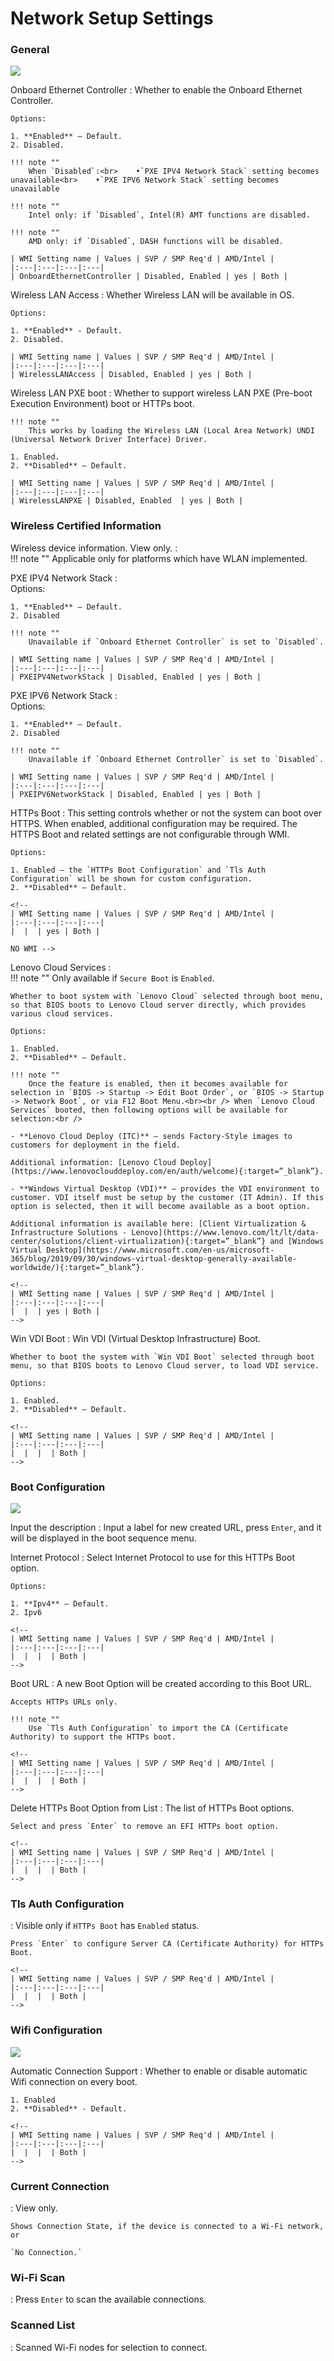 # Network Setup Settings #

### General 
![](https://cdrt.github.io/mk_docs/ref/bios/settings/thinkstation/img/ts_networksetup.PNG)
<!--![](https://cdrt.github.io/mk_docs/ref/bios/settings/thinkstation/img
   /networksetup.PNG)-->

Onboard Ethernet Controller
:	Whether to enable the Onboard Ethernet Controller.

	Options:

	1. **Enabled** – Default.
	2. Disabled.

	!!! note ""
		When `Disabled`:<br>    •`PXE IPV4 Network Stack` setting becomes unavailable<br>    •`PXE IPV6 Network Stack` setting becomes unavailable

	!!! note ""
		Intel only: if `Disabled`, Intel(R) AMT functions are disabled.

	!!! note ""
		AMD only: if `Disabled`, DASH functions will be disabled.

	| WMI Setting name | Values | SVP / SMP Req'd | AMD/Intel |
	|:---|:---|:---|:---|
	| OnboardEthernetController | Disabled, Enabled | yes | Both |


Wireless LAN Access
:	Whether Wireless LAN will be available in OS.

	Options:

	1. **Enabled** - Default.
	2. Disabled.

	| WMI Setting name | Values | SVP / SMP Req'd | AMD/Intel |
	|:---|:---|:---|:---|
	| WirelessLANAccess | Disabled, Enabled | yes | Both |


Wireless LAN PXE boot
:	Whether to support wireless LAN PXE (Pre-boot Execution Environment) boot or HTTPs boot.

	!!! note ""
		This works by loading the Wireless LAN (Local Area Network) UNDI (Universal Network Driver Interface) Driver.

	1. Enabled.
	2. **Disabled** – Default.

	| WMI Setting name | Values | SVP / SMP Req'd | AMD/Intel |
	|:---|:---|:---|:---|
	| WirelessLANPXE | Disabled, Enabled  | yes | Both |
	

### Wireless Certified Information 

Wireless device information. View only.
:	
	!!! note ""
		Applicable only for platforms which have WLAN implemented.

<!-- NO WMI -->

PXE IPV4 Network Stack
:	
	Options:

	1. **Enabled** – Default.
	2. Disabled

	!!! note ""
		Unavailable if `Onboard Ethernet Controller` is set to `Disabled`.

	| WMI Setting name | Values | SVP / SMP Req'd | AMD/Intel |
	|:---|:---|:---|:---|
	| PXEIPV4NetworkStack | Disabled, Enabled | yes | Both |


PXE IPV6 Network Stack
:	
	Options:

	1. **Enabled** – Default.
	2. Disabled

	!!! note ""
		Unavailable if `Onboard Ethernet Controller` is set to `Disabled`.

	| WMI Setting name | Values | SVP / SMP Req'd | AMD/Intel |
	|:---|:---|:---|:---|
	| PXEIPV6NetworkStack | Disabled, Enabled | yes | Both |


HTTPs Boot
:	This setting controls whether or not the system can boot over HTTPS. When enabled, additional configuration may be required. The HTTPS Boot and related settings are not configurable through WMI.

	Options:

	1. Enabled – the `HTTPs Boot Configuration` and `Tls Auth Configuration` will be shown for custom configuration.
	2. **Disabled** – Default.

	<!-- 
	| WMI Setting name | Values | SVP / SMP Req'd | AMD/Intel |
	|:---|:---|:---|:---|
	|  |  | yes | Both |

	NO WMI -->
	

Lenovo Cloud Services
:	
	!!! note ""
		Only available if `Secure Boot` is `Enabled`.

	Whether to boot system with `Lenovo Cloud` selected through boot menu, so that BIOS boots to Lenovo Cloud server directly, which provides various cloud services.

	Options:

	1. Enabled.
	2. **Disabled** – Default.

	!!! note ""
		Once the feature is enabled, then it becomes available for selection in `BIOS -> Startup -> Edit Boot Order`, or `BIOS -> Startup -> Network Boot`, or via F12 Boot Menu.<br><br /> When `Lenovo Cloud Services` booted, then following options will be available for selection:<br />
	
	- **Lenovo Cloud Deploy (ITC)** – sends Factory-Style images to customers for deployment in the field.
	
	Additional information: [Lenovo Cloud Deploy](https://www.lenovoclouddeploy.com/en/auth/welcome){:target=”_blank”}.
	
	- **Windows Virtual Desktop (VDI)** – provides the VDI environment to customer. VDI itself must be setup by the customer (IT Admin). If this option is selected, then it will become available as a boot option.
	
	Additional information is available here: [Client Virtualization & Infrastructure Solutions - Lenovo](https://www.lenovo.com/lt/lt/data-center/solutions/client-virtualization){:target=”_blank”} and [Windows Virtual Desktop](https://www.microsoft.com/en-us/microsoft-365/blog/2019/09/30/windows-virtual-desktop-generally-available-worldwide/){:target=”_blank”}.

	<!--
	| WMI Setting name | Values | SVP / SMP Req'd | AMD/Intel |
	|:---|:---|:---|:---|
	|  |  | yes | Both |
	-->



Win VDI Boot
:	Win VDI (Virtual Desktop Infrastructure) Boot.

	Whether to boot the system with `Win VDI Boot` selected through boot menu, so that BIOS boots to Lenovo Cloud server, to load VDI service.

	Options:

	1. Enabled.
	2. **Disabled** – Default.

	<!--
	| WMI Setting name | Values | SVP / SMP Req'd | AMD/Intel |
	|:---|:---|:---|:---|
	|  |  |  | Both |
	-->


### Boot Configuration
  
![](https://cdrt.github.io/mk_docs/ref/bios/settings/thinkstation/img/httpsbootconfig.PNG) 

Input the description
:	Input a label for new created URL, press `Enter`, and it will be displayed in the boot sequence menu.

<!--
| WMI Setting name | Values | SVP / SMP Req'd | AMD/Intel |
|:---|:---|:---|:---|
|  |  |  | Both |
-->


Internet Protocol
:	Select Internet Protocol to use for this HTTPs Boot option.

	Options:

	1. **Ipv4** – Default.
	2. Ipv6

	<!--
	| WMI Setting name | Values | SVP / SMP Req'd | AMD/Intel |
	|:---|:---|:---|:---|
	|  |  |  | Both |
	-->


Boot URL
:	A new Boot Option will be created according to this Boot URL.

	Accepts HTTPs URLs only.

	!!! note ""
		Use `Tls Auth Configuration` to import the CA (Certificate Authority) to support the HTTPs boot.

	<!--
	| WMI Setting name | Values | SVP / SMP Req'd | AMD/Intel |
	|:---|:---|:---|:---|
	|  |  |  | Both |
	-->


Delete HTTPs Boot Option from List
:	The list of HTTPs Boot options. <br>

	Select and press `Enter` to remove an EFI HTTPs boot option.

	<!--
	| WMI Setting name | Values | SVP / SMP Req'd | AMD/Intel |
	|:---|:---|:---|:---|
	|  |  |  | Both |
	-->


### Tls Auth Configuration ###
:	Visible only if `HTTPs Boot` has `Enabled` status.

	Press `Enter` to configure Server CA (Certificate Authority) for HTTPs Boot. 

	<!--
	| WMI Setting name | Values | SVP / SMP Req'd | AMD/Intel |
	|:---|:---|:---|:---|
	|  |  |  | Both |
	-->

   
### Wifi Configuration
   
![](https://cdrt.github.io/mk_docs/ref/bios/settings/thinkstation/img/ts_wificonfig.PNG)

Automatic Connection Support
:	Whether to enable or disable automatic Wifi connection on every boot.

	1. Enabled
	2. **Disabled** - Default.

	<!--
	| WMI Setting name | Values | SVP / SMP Req'd | AMD/Intel |
	|:---|:---|:---|:---|
	|  |  |  | Both |
	-->


### Current Connection ###
:	View only.

	Shows Connection State, if the device is connected to a Wi-Fi network, or

	`No Connection.`

### Wi-Fi Scan ###
:	Press `Enter` to scan the available connections.

### Scanned List ###
:	Scanned Wi-Fi nodes for selection to connect.
